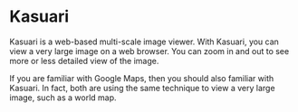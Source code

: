 Kasuari
=======

Kasuari is a web-based multi-scale image viewer. With Kasuari, you can view
a very large image on a web browser. You can zoom in and out to see more or
less detailed view of the image.

If you are familiar with Google Maps, then you should also familiar with
Kasuari. In fact, both are using the same technique to view a very large
image, such as a world map.

